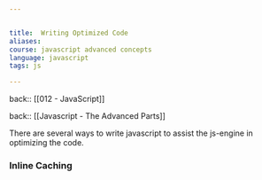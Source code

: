 ```yaml
---


title:  Writing Optimized Code
aliases:
course: javascript advanced concepts
language: javascript
tags: js

---
```

back:: [[012 - JavaScript]]

back:: [[Javascript - The Advanced Parts]]


There are several ways to write javascript to assist the js-engine in optimizing the code.

### Inline Caching